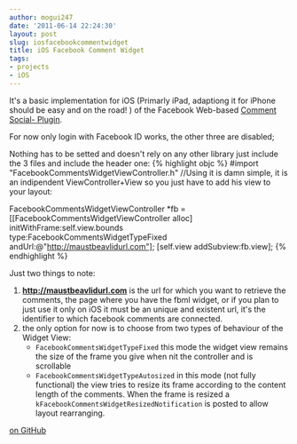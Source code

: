 ```yaml
---
author: mogui247
date: '2011-06-14 22:24:30'
layout: post
slug: iosfacebookcommentwidget
title: iOS Facebook Comment Widget
tags:
- projects
- iOS
---
```


It's a basic implementation for iOS (Primarly iPad, adaptiong it for iPhone should be easy and on the road! ) of the Facebook Web-based [Comment Social-
Plugin](http://developers.facebook.com/docs/reference/plugins/comments/).

For now only login with Facebook ID works, the other three are disabled;

Nothing has to be setted and doesn't rely on any other library just include the 3 files and include the header one: 
{% highlight objc %}
 #import "FacebookCommentsWidgetViewController.h" 
//Using it is damn simple, it is an indipendent ViewController+View so you just have to add his view to your layout:

FacebookCommentsWidgetViewController *fb = [[FacebookCommentsWidgetViewController alloc] initWithFrame:self.view.bounds   
	type:FacebookCommentsWidgetTypeFixed andUrl:@"http://maustbeavlidurl.com"];
[self.view addSubview:fb.view];
{% endhighlight %}

Just two things to note:

1. **http://maustbeavlidurl.com** is the url for which you want to retrieve the comments, the page where you have the fbml widget, or if you plan to just use it only on iOS it must be an unique and existent url, it's the identifier to which facebook comments are connected. 
2. the only option for now is to choose from two types of behaviour of the Widget View: 
 	- `FacebookCommentsWidgetTypeFixed` this mode the widget view remains the size of the frame you give when nit the controller and is scrollable
 	-  `FacebookCommentsWidgetTypeAutosized` in this mode (not fully functional) the view tries to resize its frame according to the content length of the comments. When the frame is resized a `kFacebookCommentsWidgetResizedNotification` is posted to allow layout rearranging.   

[on GitHub](https://github.com/mogui/iOSFacebookCommentWidget)

